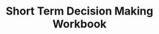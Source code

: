 ---
title: "Short Term Decision Making Workbook"
description: "A revision workbook for those studying short term decision making as part of their accountancy or bookkeeping qualifications. It is made up of explanations as well as fully worked examples and practice questions with worked answers. It covers contribution, break even point, margin of safety, CS ratio, target profit and limiting factor calculations."
AmazonID: "B09175VDFR"
tags:
- revision workbooks
- decision making
levels:
- AAT Level 3
---